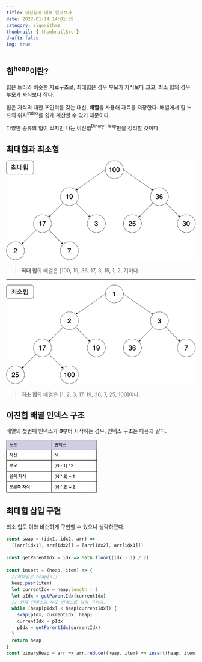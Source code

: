 ```yaml
---
title: 이진힙에 대해 알아보자
date: 2022-01-14 14:01:39
category: algorithms
thumbnail: { thumbnailSrc }
draft: false
img: true
---
```


## 힙<sup>heap</sup>이란?

힙은 트리와 비슷한 자료구조로, 최대힙은 경우 부모가 자식보다 크고, 최소 힙의 경우 부모가 자식보다 작다.

힙은 자식의 대한 포인터를 갖는 대신, **배열**을 사용해 자료를 저장한다. 배열에서 힙 노드의 위치<sup>Index</sup>를 쉽게 계산할 수 있기 때문이다.

다양한 종류의 힙이 있지만 나는 이진힙<sup>Binary Heap</sup>만을 정리할 것이다.

## 최대힙과 최소힙

![maxHeap](./img/maxHeap.png)

> **최대 힙**의 배열은 [100, 19, 36, 17, 3, 15, 1, 2, 7]이다.

---

![minHeap](./img/minHeap.png)

> **최소 힙**의 배열은 [1, 2, 3, 17, 19, 36, 7, 25, 100]이다.

## 이진힙 배열 인덱스 구조

배열의 첫번째 인덱스가 **0**부터 시작하는 경우, 인덱스 구조는 다음과 같다.

<img src='./img/table.png'/>

## 최대힙 삽입 구현

최소 힙도 이와 비슷하게 구현할 수 있으니 생략하겠다.

```javascript
const swap = (idx1, idx2, arr) =>
  ([arr[idx1], arr[idx2]] = [arr[idx2], arr[idx1]])

const getParentIdx = idx => Math.floor((idx - 1) / 2)

const insert = (heap, item) => {
  //최대값은 heap[0];
  heap.push(item)
  let currentIdx = heap.length - 1
  let pIdx = getParentIdx(currentIdx)
  // 현재 인덱스와 부모 인덱스를 각각 구한다.
  while (heap[pIdx] < heap[currentIdx]) {
    swap(pIdx, currentIdx, heap)
    currentIdx = pIdx
    pIdx = getParentIdx(currentIdx)
  }
  return heap
}
const binaryHeap = arr => arr.reduce((heap, item) => insert(heap, item), [])
```
